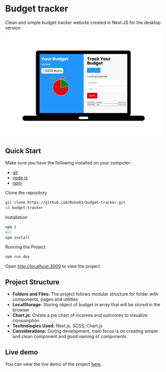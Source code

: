 # Budget tracker

Clean and simple budget tracker website created in Next.JS for the desktop version

![budget-tracker-computer](./public/budget-tracker.png)

## Quick Start

Make sure you have the following installed on your computer:

- [git](https://git-scm.com/)
- [node.js](https://nodejs.org/en)
- [npm](https://www.npmjs.com/)

Clone the repository

```bash
git clone https://github.com/Roko03/budget-tracker.git
cd budget-tracker
```

Installation

```bash
npm i
#or
npm install
```

Running the Project

```bash
npm run dev
```

Open [http://localhost:3000](http://localhost:3000/) to view the project

## Project Structure

- **Folders and Files:** The project follows modular structure for folder with components, pages and utilities
- **LocalStorage:** Storing object of budget in array that will be stored in the browser
- **Chart.js:** Create a pie chart of incomes and outcomes to visualize consumption
- **Technologies Used:** Next.js, SCSS, Chart.js
- **Considerations:** During development, main focus is on creating simple and clean component and good naming of components

## Live demo

You can view the live demo of the project [here](https://budget-tracker-o1d802x0y-roko03.vercel.app/).
